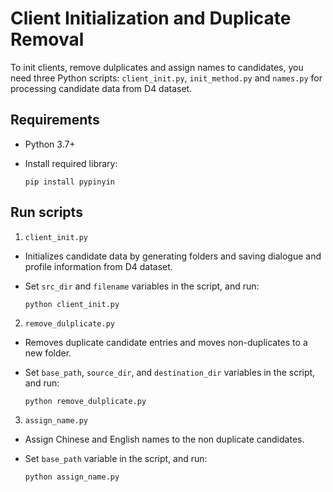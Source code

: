 # Client Initialization and Duplicate Removal

To init clients, remove dulplicates and assign names to candidates, you need three Python scripts: `client_init.py`, `init_method.py` and `names.py` for processing candidate data from D4 dataset.

## Requirements

- Python 3.7+
- Install required library:

  ```
  pip install pypinyin
  ```

## Run scripts
1. `client_init.py`
- Initializes candidate data by generating folders and saving dialogue and profile information from D4 dataset.
- Set `src_dir` and `filename` variables in the script, and run:

  ```
  python client_init.py
  ```

2. `remove_dulplicate.py`
- Removes duplicate candidate entries and moves non-duplicates to a new folder.
- Set `base_path`, `source_dir`, and `destination_dir` variables in the script, and run:

  ```
  python remove_dulplicate.py
  ```
3. `assign_name.py`
- Assign Chinese and English names to the non duplicate candidates.
- Set `base_path` variable in the script, and run:

  ```
  python assign_name.py
  ```